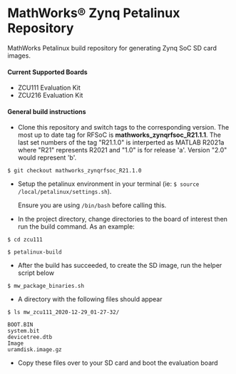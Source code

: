 # MathWorks&reg; Zynq Petalinux Repository

MathWorks Petalinux build repository for generating Zynq SoC SD card images.

#### Current Supported Boards
- ZCU111 Evaluation Kit
- ZCU216 Evaluation Kit

#### General build instructions
- Clone this repository and switch tags to the corresponding version. The most up to date tag for RFSoC is **mathworks_zynqrfsoc_R21.1.1**. The last set numbers of the tag "R21.1.0" is interperted as MATLAB R2021a where "R21" represents R2021 and "1.0" is for release 'a'. Version "2.0" would represent 'b'.

`$ git checkout mathworks_zynqrfsoc_R21.1.0`

- Setup the petalinux environment in your terminal (ie: `$ source /local/petalinux/settings.sh`).

   Ensure you are using `/bin/bash` before calling this.
   
- In the project directory, change directories to the board of interest then run the build command. As an example:

`$ cd zcu111`

`$ petalinux-build`

- After the build has succeeded, to create the SD image, run the helper script below

`$ mw_package_binaries.sh`

- A directory with the following files should appear

`$ ls mw_zcu111_2020-12-29_01-27-32/`

    BOOT.BIN
    system.bit
    devicetree.dtb
    Image
    uramdisk.image.gz
	
- Copy these files over to your SD card and boot the evaluation board
